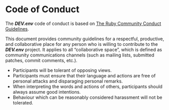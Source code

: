 # Code of Conduct

The ***DEV.env*** code of conduct is based on 
[The Ruby Community Conduct Guidelines](https://www.ruby-lang.org/en/conduct/).

This document provides community guidelines for a respectful, productive, and 
collaborative place for any person who is willing to contribute to the 
***DEV.env*** project. It applies to all “collaborative space”, which is 
defined as community communications channels (such as mailing lists, 
submitted patches, commit comments, etc.).

- Participants will be tolerant of opposing views.
- Participants must ensure that their language and actions are free of personal 
attacks and disparaging personal remarks.
- When interpreting the words and actions of others, participants should always 
assume good intentions.
- Behaviour which can be reasonably considered harassment will not be tolerated.
